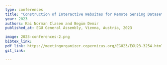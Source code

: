 ```yaml
---
type: conferences
title: "Construction of Interactive Websites for Remote Sensing Datasets"
year: 2023
authors: Kai Norman Clasen and Begüm Demir
published_at: EGU General Assembly, Vienna, Austria, 2023

image: 2023-conferences-2.png
bibtex_link:
pdf_link: https://meetingorganizer.copernicus.org/EGU23/EGU23-3254.html
git_link: 

---
```

